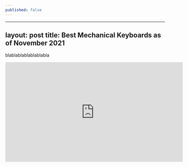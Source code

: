 ```yaml
---
published: false
---
```

---
layout: post
title: Best Mechanical Keyboards as of November 2021
---

blablablablablablabla

<iframe width="560" height="315" src="https://www.youtube.com/embed/dQw4w9WgXcQ" title="YouTube video player" frameborder="0" allow="accelerometer; autoplay; clipboard-write; encrypted-media; gyroscope; picture-in-picture" allowfullscreen></iframe>

